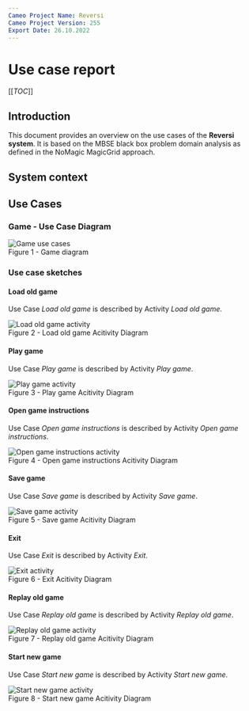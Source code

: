 ```yaml
---
Cameo Project Name: Reversi
Cameo Project Version: 255 
Export Date: 26.10.2022
---  
```

# Use case report

[[_TOC_]]

## Introduction  
This document provides an overview on the use cases of the **Reversi system**. It is based on the MBSE black box problem domain analysis as defined in the NoMagic MagicGrid approach.  

## System context  
## Use Cases
### Game - Use Case Diagram  
  

<!-- file:/C:/Users/Vinzenz/OneDrive/Desktop/HTW/Computer%20Engineering/Semester%202/Verifikation%20und%20Validierung/UseCaseFinal/UseCaseReport_files/_19_0_3_b6a02f5_1666618032873_247199_42601.jpg -->
![Game use cases](documentation/planning/UseCaseReport_files/_19_0_3_b6a02f5_1666618032873_247199_42601.jpg)  
Figure 1 - Game diagram  
### Use case sketches
#### **Load old game**  
Use Case *Load old game* is described by Activity *Load old game*.  

<!-- file:/C:/Users/Vinzenz/OneDrive/Desktop/HTW/Computer%20Engineering/Semester%202/Verifikation%20und%20Validierung/UseCaseFinal/UseCaseReport_files/_19_0_3_b6a02f5_1666629481506_213177_44556.jpg -->
![Load old game activity](documentation/planning/UseCaseReport_files/_19_0_3_b6a02f5_1666629481506_213177_44556.jpg)  
Figure 2 - Load old game Acitivity Diagram  

#### **Play game**  
Use Case *Play game* is described by Activity *Play game*.  

<!-- file:/C:/Users/Vinzenz/OneDrive/Desktop/HTW/Computer%20Engineering/Semester%202/Verifikation%20und%20Validierung/UseCaseFinal/UseCaseReport_files/_19_0_3_b6a02f5_1666623827256_815357_43494.jpg -->
![Play game activity](documentation/planning/UseCaseReport_files/_19_0_3_b6a02f5_1666623827256_815357_43494.jpg)  
Figure 3 - Play game Acitivity Diagram  

#### **Open game instructions**  
Use Case *Open game instructions* is described by Activity *Open game instructions*.  

<!-- file:/C:/Users/Vinzenz/OneDrive/Desktop/HTW/Computer%20Engineering/Semester%202/Verifikation%20und%20Validierung/UseCaseFinal/UseCaseReport_files/_19_0_3_b6a02f5_1666621519988_555913_42980.jpg -->
![Open game instructions activity](documentation/planning/UseCaseReport_files/_19_0_3_b6a02f5_1666621519988_555913_42980.jpg)  
Figure 4 - Open game instructions Acitivity Diagram  

#### **Save game**  
Use Case *Save game* is described by Activity *Save game*.  

<!-- file:/C:/Users/Vinzenz/OneDrive/Desktop/HTW/Computer%20Engineering/Semester%202/Verifikation%20und%20Validierung/UseCaseFinal/UseCaseReport_files/_19_0_3_b6a02f5_1666629320679_136445_44310.jpg -->
![Save game activity](documentation/planning/UseCaseReport_files/_19_0_3_b6a02f5_1666629320679_136445_44310.jpg)  
Figure 5 - Save game Acitivity Diagram  

#### **Exit**  
Use Case *Exit* is described by Activity *Exit*.  

<!-- file:/C:/Users/Vinzenz/OneDrive/Desktop/HTW/Computer%20Engineering/Semester%202/Verifikation%20und%20Validierung/UseCaseFinal/UseCaseReport_files/_19_0_3_b6a02f5_1666778366789_267618_42995.jpg -->
![Exit activity](documentation/planning/UseCaseReport_files/_19_0_3_b6a02f5_1666778366789_267618_42995.jpg)  
Figure 6 - Exit Acitivity Diagram  

#### **Replay old game**  
Use Case *Replay old game* is described by Activity *Replay old game*.  

<!-- file:/C:/Users/Vinzenz/OneDrive/Desktop/HTW/Computer%20Engineering/Semester%202/Verifikation%20und%20Validierung/UseCaseFinal/UseCaseReport_files/_19_0_3_b6a02f5_1666631344075_242740_44869.jpg -->
![Replay old game activity](documentation/planning/UseCaseReport_files/_19_0_3_b6a02f5_1666631344075_242740_44869.jpg)  
Figure 7 - Replay old game Acitivity Diagram  

#### **Start new game**  
Use Case *Start new game* is described by Activity *Start new game*.  

<!-- file:/C:/Users/Vinzenz/OneDrive/Desktop/HTW/Computer%20Engineering/Semester%202/Verifikation%20und%20Validierung/UseCaseFinal/UseCaseReport_files/_19_0_3_b6a02f5_1666621885796_896819_43057.jpg -->
![Start new game activity](documentation/planning/UseCaseReport_files/_19_0_3_b6a02f5_1666621885796_896819_43057.jpg)  
Figure 8 - Start new game Acitivity Diagram  

